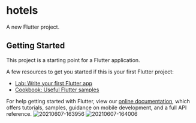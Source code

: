 # hotels

A new Flutter project.

## Getting Started

This project is a starting point for a Flutter application.

A few resources to get you started if this is your first Flutter project:

- [Lab: Write your first Flutter app](https://flutter.dev/docs/get-started/codelab)
- [Cookbook: Useful Flutter samples](https://flutter.dev/docs/cookbook)

For help getting started with Flutter, view our
[online documentation](https://flutter.dev/docs), which offers tutorials,
samples, guidance on mobile development, and a full API reference.
![20210607-163956](https://user-images.githubusercontent.com/83325614/121008770-13313f00-c7b3-11eb-8f75-38309ff3a49f.png)
![20210607-164006](https://user-images.githubusercontent.com/83325614/121008774-14626c00-c7b3-11eb-91c0-b582a5a01267.png)
